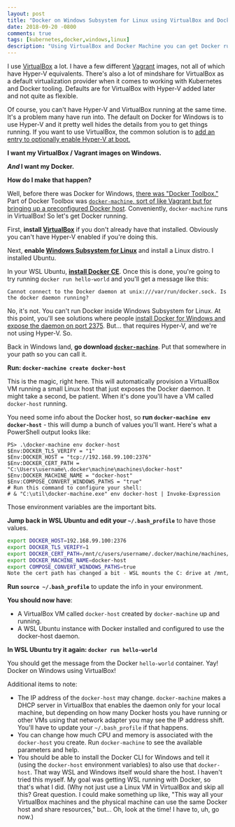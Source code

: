```yaml
---
layout: post
title: "Docker on Windows Subsystem for Linux using VirtualBox and Docker Machine"
date: 2018-09-20 -0800
comments: true
tags: [kubernetes,docker,windows,linux]
description: "Using VirtualBox and Docker Machine you can get Docker running on Windows and Windows Subsystem for Linux without Hyper-V or dual-boot."
---
```

I use [VirtualBox](https://www.virtualbox.org/) a lot. I have a few different [Vagrant](https://www.vagrantup.com/) images, not all of which have Hyper-V equivalents. There's also a lot of mindshare for VirtualBox as a default virtualization provider when it comes to working with Kubernetes and Docker tooling. Defaults are for VirtualBox with Hyper-V added later and not quite as flexible.

Of course, you can't have Hyper-V and VirtualBox running at the same time. It's a problem many have run into. The default on Docker for Windows is to use Hyper-V and it pretty well hides the details from you to get things running. If you want to use VirtualBox, the common solution is to [add an entry to optionally enable Hyper-V at boot.](https://www.hanselman.com/blog/SwitchEasilyBetweenVirtualBoxAndHyperVWithABCDEditBootEntryInWindows81.aspx)

**I want my VirtualBox / Vagrant images on Windows.**

**_And_ I want my Docker.**

**How do I make that happen?**

Well, before there was Docker for Windows, [there was "Docker Toolbox."](https://docs.docker.com/toolbox/toolbox_install_windows/) Part of Docker Toolbox was [`docker-machine`, sort of like Vagrant but for bringing up a preconfigured Docker host](https://github.com/docker/machine). Conveniently, `docker-machine` runs in VirtualBox! So let's get Docker running.

First, **install [VirtualBox](https://www.virtualbox.org/)** if you don't already have that installed. Obviously you can't have Hyper-V enabled if you're doing this.

Next, **enable [Windows Subsystem for Linux](https://docs.microsoft.com/en-us/windows/wsl/install-win10)** and install a Linux distro. I installed Ubuntu.

In your WSL Ubuntu, **[install Docker CE](https://docs.docker.com/install/linux/docker-ce/ubuntu/)**. Once this is done, you're going to try running `docker run hello-world` and you'll get a message like this:

```
Cannot connect to the Docker daemon at unix:///var/run/docker.sock. Is the docker daemon running?
```

No, it's not. You can't run Docker inside Windows Subsystem for Linux. At this point, you'll see solutions where people [install Docker for Windows and expose the daemon on port 2375](https://medium.com/@sebagomez/installing-the-docker-client-on-ubuntus-windows-subsystem-for-linux-612b392a44c4). But... that requires Hyper-V, and we're not using Hyper-V. So.

Back in Windows land, **go download [`docker-machine`](https://github.com/docker/machine/releases)**. Put that somewhere in your path so you can call it.

**Run: `docker-machine create docker-host`**

This is the magic, right here. This will automatically provision a VirtualBox VM running a small Linux host that just exposes the Docker daemon. It might take a second, be patient. When it's done you'll have a VM called `docker-host` running.

You need some info about the Docker host, so **run `docker-machine env docker-host`** - this will dump a bunch of values you'll want. Here's what a PowerShell output looks like:

```
PS> .\docker-machine env docker-host
$Env:DOCKER_TLS_VERIFY = "1"
$Env:DOCKER_HOST = "tcp://192.168.99.100:2376"
$Env:DOCKER_CERT_PATH = "C:\Users\username\.docker\machine\machines\docker-host"
$Env:DOCKER_MACHINE_NAME = "docker-host"
$Env:COMPOSE_CONVERT_WINDOWS_PATHS = "true"
# Run this command to configure your shell:
# & "C:\util\docker-machine.exe" env docker-host | Invoke-Expression
```

Those environment variables are the important bits.

**Jump back in WSL Ubuntu and edit your `~/.bash_profile`** to have those values.

```bash
export DOCKER_HOST=192.168.99.100:2376
export DOCKER_TLS_VERIFY=1
export DOCKER_CERT_PATH=/mnt/c/users/username/.docker/machine/machines/docker-host
export DOCKER_MACHINE_NAME=docker-host
export COMPOSE_CONVERT_WINDOWS_PATHS=true
Note the cert path has changed a bit - WSL mounts the C: drive at /mnt/c so you need to update accordingly. Also, if you're not using Windows-formatted Docker Compose files, you probably don't need that COMPOSE_CONVERT_WINDOWS_PATHS bit, but I left it.
```

**Run `source ~/.bash_profile`** to update the info in your environment.

**You should now have**:

- A VirtualBox VM called `docker-host` created by `docker-machine` up and running.
- A WSL Ubuntu instance with Docker installed and configured to use the docker-host daemon.

**In WSL Ubuntu try it again: `docker run hello-world`**

You should get the message from the Docker `hello-world` container. Yay! Docker on Windows using VirtualBox!

Additional items to note:

- The IP address of the `docker-host` may change. `docker-machine` makes a DHCP server in VirtualBox that enables the daemon only for your local machine, but depending on how many Docker hosts you have running or other VMs using that network adapter you may see the IP address shift. You'll have to update your `~/.bash_profile` if that happens.
- You can change how much CPU and memory is associated with the `docker-host` you create. Run `docker-machine` to see the available parameters and help.
- You should be able to install the Docker CLI for Windows and tell it (using the `docker-host` environment variables) to also use that `docker-host`. That way WSL and Windows itself would share the host. I haven't tried this myself. My goal was getting WSL running with Docker, so that's what I did. (Why not just use a Linux VM in VirtualBox and skip all this? Great question. I could make something up like, "This way all your VirtualBox machines and the physical machine can use the same Docker host and share resources," but... Oh, look at the time! I have to, uh, go now.)